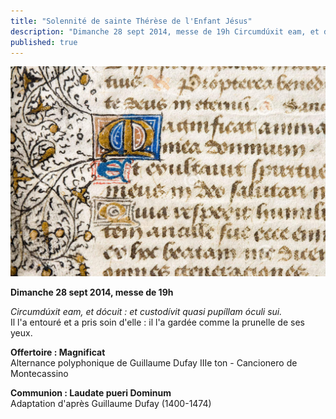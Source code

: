 ```yaml
---
title: "Solennité de sainte Thérèse de l'Enfant Jésus"
description: "Dimanche 28 sept 2014, messe de 19h Circumdúxit eam, et dócuit : et custodívit quasi pupíllam óculi sui. Il l’a entouré et a pris soin d’elle : il l’a gardée comme la prunelle de ses yeux. Offertoire : Magnificat Alternance polyphonique de Guillaume Dufay..."
published: true
---
```


![](/images/2014-09-28-magnificat.jpg)

**Dimanche 28 sept 2014, messe de 19h**

*Circumdúxit eam, et dócuit : et custodívit quasi pupíllam óculi sui.*  
Il l'a entouré et a pris soin d'elle : il l'a gardée comme la prunelle de ses yeux.

**Offertoire : Magnificat**  
Alternance polyphonique de Guillaume Dufay IIIe ton - Cancionero de Montecassino

**Communion : Laudate pueri Dominum**  
Adaptation d'après Guillaume Dufay (1400-1474)